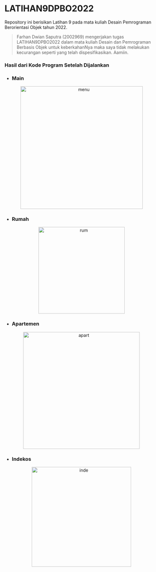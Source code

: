# LATIHAN9DPBO2022

Repository ini berisikan Latihan 9 pada mata kuliah Desain Pemrograman Berorientasi Objek tahun 2022.

> Farhan Dwian Saputra (2002969) mengerjakan tugas LATIHAN9DPBO2022 dalam mata kuliah Desain dan Pemrograman Berbasis Objek untuk keberkahanNya maka saya tidak melakukan kecurangan seperti yang telah dispesifikasikan. Aamiin.

### Hasil dari Kode Program Setelah Dijalankan

- ### Main

<p align="center">
  <img width="401" alt="menu" src="https://user-images.githubusercontent.com/68465767/163831691-29ecf149-392d-4816-b089-fa8fd1a14e7c.png"> 
</p>

- ### Rumah

<p align="center">
  <img width="283" alt="rum" src="https://user-images.githubusercontent.com/68465767/163831800-443628a8-e837-4391-b328-d5d25f0aad7b.png"> 
</p>

- ### Apartemen

<p align="center">
  <img width="382" alt="apart" src="https://user-images.githubusercontent.com/68465767/163831825-5af431de-5b03-4be6-8883-fa0eac75b3a9.png"> 
</p>

- ### Indekos
<p align="center">
  <img width="326" alt="inde" src="https://user-images.githubusercontent.com/68465767/163831872-2bd97b21-1dc6-49e6-a291-fd4a16f72b4a.png"> 
</p>


